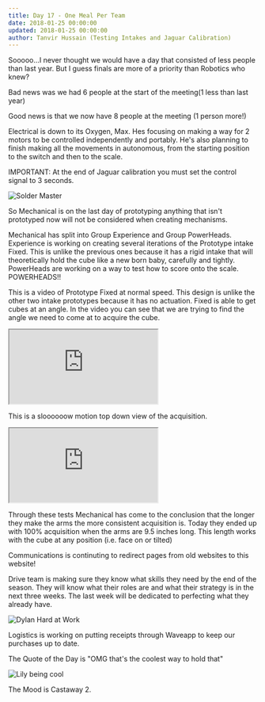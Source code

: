 ```yaml
---
title: Day 17 - One Meal Per Team
date: 2018-01-25 00:00:00
updated: 2018-01-25 00:00:00
author: Tanvir Hussain (Testing Intakes and Jaguar Calibration)
---
```


Sooooo...I never thought we would have a day that consisted of less people than last year. But I guess finals are more of a priority than Robotics who knew?

Bad news was we had 6 people at the start of the meeting(1 less than last year)

Good news is that we now have 8 people at the meeting (1 person more!)

Electrical is down to its Oxygen, Max. Hes focusing on making a way for 2 motors to be controlled independently and portably. He's also planning to finish making all the movements in autonomous, from the starting position to the switch and then to the scale.

IMPORTANT: At the end of Jaguar calibration you must set the control signal to 3 seconds.

![Solder Master](/images/20180125/solder-master.jpg)

So Mechanical is on the last day of prototyping anything that isn't prototyped now will not be considered when creating mechanisms.

Mechanical has split into Group Experience and Group PowerHeads. Experience is working on creating several iterations of the Prototype intake Fixed. This is unlike the previous ones because it has a rigid intake that will theoretically hold the cube like a new born baby, carefully and tightly. PowerHeads are working on a way to test how to score onto the scale. POWERHEADS!!

This is a video of Prototype Fixed at normal speed. This design is unlike the other two intake prototypes because it has no actuation. Fixed is able to get cubes at an angle. In the video you can see that we are trying to find the angle we need to come at to acquire the cube.

<div class="videowrapper">
  <iframe
   src="https://www.youtube.com/embed/kNwus384hXs" allowfullscreen></iframe>
</div>

This is a sloooooow motion top down view of the acquisition.

<div class="videowrapper">
  <iframe
   src="https://www.youtube.com/embed/PPD9RE_gZxo" allowfullscreen></iframe>
</div>

Through these tests Mechanical has come to the conclusion that the longer they make the arms the more consistent acquisition is. Today they ended up with 100% acquisition when the arms are 9.5 inches long. This length works with the cube at any position (i.e. face on or tilted)

Communications is continuting to redirect pages from old websites to this website!

Drive team is making sure they know what skills they need by the end of the season. They will know what their roles are and what their strategy is in the next three weeks. The last week will be dedicated to perfecting what they already have.

![Dylan Hard at Work](/images/20180125/dylan-hard-at-work.jpg)

Logistics is working on putting receipts through Waveapp to keep our purchases up to date.

The Quote of the Day is "OMG that's the coolest way to hold that"

![Lily being cool](/images/20180125/lily-being-cool.jpg)

The Mood is Castaway 2.